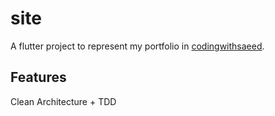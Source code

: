 # site

A flutter project to represent my portfolio in [codingwithsaeed](https://codingwithsaeed.ir).

## Features
Clean Architecture + TDD
